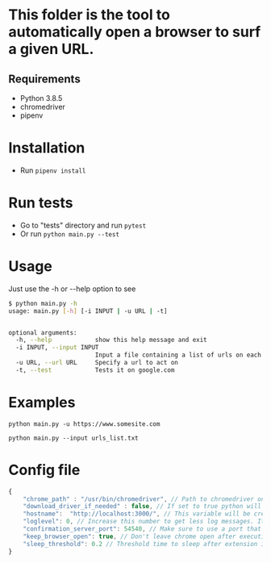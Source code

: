# This folder is the tool to automatically open a browser to surf a given URL.

## Requirements
- Python 3.8.5
- chromedriver
- pipenv

# Installation
- Run `pipenv install`

# Run tests
- Go to "tests" directory and run `pytest`
- Or run `python main.py --test`

# Usage

Just use the -h or --help option to see
```sh
$ python main.py -h
usage: main.py [-h] [-i INPUT | -u URL | -t]


optional arguments:
  -h, --help            show this help message and exit
  -i INPUT, --input INPUT
                        Input a file containing a list of urls on each line
  -u URL, --url URL     Specify a url to act on
  -t, --test            Tests it on google.com
```
# Examples

`python main.py -u https://www.somesite.com `

`python main.py --input urls_list.txt`



# Config file

```javascript
{
    "chrome_path" : "/usr/bin/chromedriver", // Path to chromedriver on filesystem. Leave it empty if you want python to figure it out
    "download_driver_if_needed" : false, // If set to true python will download chromedriver and setup automatically
    "hostname":  "http://localhost:3000/", // This variable will be created inside the script, it should point to the receiver api.
    "loglevel": 0, // Increase this number to get less log messages. It is the python's logging module loglevel.
    "confirmation_server_port": 54540, // Make sure to use a port that isn't already listening on your system
    "keep_browser_open": true, // Don't leave chrome open after executing. Set false to automatically close it.
    "sleep_threshold": 0.2 // Threshold time to sleep after extension is done and data was sent. This could be 0 but is here as a safety measure or workaround. 
}

```
